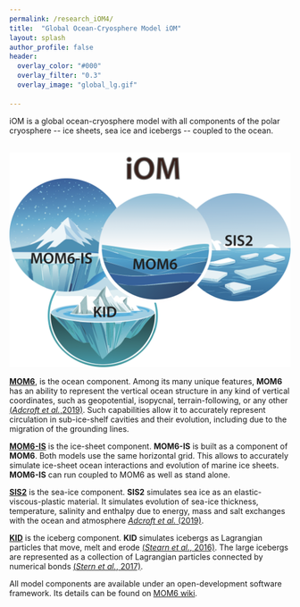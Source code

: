 ```yaml
---
permalink: /research_iOM4/
title:  "Global Ocean-Cryosphere Model iOM"
layout: splash
author_profile: false
header:
  overlay_color: "#000"
  overlay_filter: "0.3"
  overlay_image: "global_lg.gif"

---
```


iOM is a global ocean-cryosphere model with all components of the polar cryosphere -- ice sheets, sea ice and icebergs -- coupled to the ocean. 

<p align="center">
  <img src="/images/iOM_symbols.png" alt="iOM schematic" style="width: 600px;"/>
</p>

[**MOM6**](https://github.com/NOAA-GFDL/MOM6-examples/wiki), is the ocean component. Among its many unique features, **MOM6** has an ability to represent the vertical ocean structure in any kind of vertical coordinates, such as geopotential, isopycnal, terrain-following, or any other [(*Adcroft et al.*,2019)](https://doi.org/10.1029/2019MS001726). Such capabilities allow it to accurately represent circulation in sub-ice-shelf cavities and their evolution, including due to the migration of the grounding lines.

[**MOM6-IS**](https://github.com/NOAA-GFDL/MOM6/tree/dev/gfdl/src/ice_shelf) is the ice-sheet component. **MOM6-IS** is built as a component of **MOM6**. Both models use the same horizontal grid. This allows to accurately simulate ice-sheet ocean interactions and evolution of marine ice sheets.  **MOM6-IS** can run coupled to MOM6 as well as stand alone.

[**SIS2**](https://github.com/NOAA-GFDL/MOM6-examples/wiki) is the sea-ice component. **SIS2** simulates sea ice as an elastic-viscous-plastic material. It simulates evolution of sea-ice thickness, temperature, salinity and enthalpy due to energy, mass and salt exchanges with the ocean and atmosphere [*Adcroft et al.* (2019)](https://doi.org/10.1029/2019MS001726). 

[**KID**](https://github.com/NOAA-GFDL/icebergs) is the iceberg component. **KID** simulates icebergs as Lagrangian particles that move, melt and erode [(*Stearn et al.*, 2016)](https://doi.org/10.1002/2016JC011835). The large icebergs are represented as a collection of Lagrangian particles connected by numerical bonds [(*Stern et al.*, 2017)](https://doi.org/10.1002/2017MS001002).


All model components are available under an open-development software framework. Its details can be found on [MOM6 wiki](https://github.com/NOAA-GFDL/MOM6-examples/wiki).  
